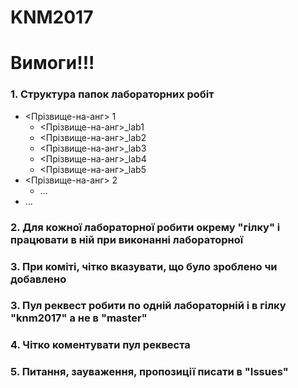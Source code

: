 # KNM2017

# Вимоги!!!

### 1. Структура папок лабораторних робіт

- <Прізвище-на-анг> 1
    - <Прізвище-на-анг>_lab1
    - <Прізвище-на-анг>_lab2
    - <Прізвище-на-анг>_lab3
    - <Прізвище-на-анг>_lab4
    - <Прізвище-на-анг>_lab5
- <Прізвище-на-анг> 2
    - ...
- ...

### 2. Для кожної лабораторної робити окрему "гілку" і працювати в ній при виконанні лабораторної
### 3. При коміті, чітко вказувати, що було зроблено чи добавлено
### 3. Пул реквест робити  по одній лабораторній і в гілку "knm2017" а не в "master"
### 4. Чітко коментувати пул реквеста 
### 5. Питання, зауваження, пропозиції писати в "Issues"
